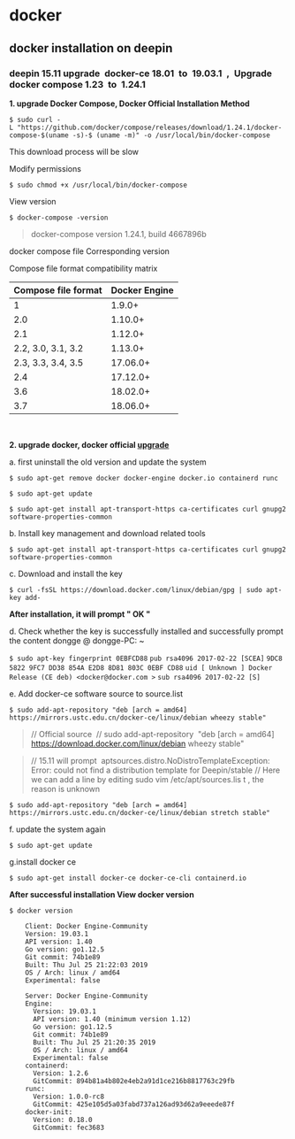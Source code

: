 # docker
## docker installation on deepin
### deepin 15.11 upgrade docker-ce 18.01 to 19.03.1 , Upgrade docker compose 1.23 to 1.24.1

**1. upgrade Docker Compose, Docker Official Installation Method**

  ```$ sudo curl -L "https://github.com/docker/compose/releases/download/1.24.1/docker-compose-$(uname -s)-$ (uname -m)" -o /usr/local/bin/docker-compose```

This download process will be slow

Modify permissions

  ```$ sudo chmod +x /usr/local/bin/docker-compose```

View version

  ```$ docker-compose -version```

>docker-compose version 1.24.1, build 4667896b

docker compose file Corresponding version

Compose file format compatibility matrix

| Compose file format 	| Docker Engine |
|-----------------------|---------------|
| 1	                    | 1.9.0+        |
|2.0	                  |1.10.0+        |
|2.1	                  |1.12.0+        |
|2.2, 3.0, 3.1, 3.2	    |1.13.0+        |
|2.3, 3.3, 3.4, 3.5	    |17.06.0+       |
|2.4	                  |17.12.0+       |
|3.6	                  |18.02.0+       |
|3.7	                  |18.06.0+       |
 

**2. upgrade docker, docker official [upgrade](https://docs.docker.com/v18.09/install/linux/docker-ce/debian/#upgrade-docker-ce)**

  a. first uninstall the old version and update the system


  ```$ sudo apt-get remove docker docker-engine docker.io containerd runc```

  ```$ sudo apt-get update```

```$ sudo apt-get install apt-transport-https ca-certificates curl gnupg2 software-properties-common```


  b. Install key management and download related tools

  ```$ sudo apt-get install apt-transport-https ca-certificates curl gnupg2 software-properties-common```

  c. Download and install the key

  ```$ curl -fsSL https://download.docker.com/linux/debian/gpg | sudo apt-key add-```

**After installation, it will prompt " OK "**

  d. Check whether the key is successfully installed and successfully prompt the content dongge @ dongge-PC: ~ 

  ```$ sudo apt-key fingerprint 0EBFCD88```
  ```pub rsa4096 2017-02-22 [SCEA]```
  ```9DC8 5822 9FC7 DD38 854A E2D8 8D81 803C 0EBF CD88```
  ```uid [ Unknown ] Docker Release (CE deb) <docker@docker.com >```
  ```sub rsa4096 2017-02-22 [S]```

  e. Add docker-ce software source to source.list

  ```$ sudo add-apt-repository "deb [arch = amd64] https://mirrors.ustc.edu.cn/docker-ce/linux/debian wheezy stable"```

>// Official source 
>// sudo add-apt-repository  "deb [arch = amd64] https://download.docker.com/linux/debian wheezy stable"

>// 15.11 will prompt  aptsources.distro.NoDistroTemplateException: Error: could not find a distribution template for Deepin/stable 
>// Here we can add a line by editing sudo vim /etc/apt/sources.lis t , the reason is unknown

```$ sudo add-apt-repository "deb [arch = amd64] https://mirrors.ustc.edu.cn/docker-ce/linux/debian stretch stable"```


  f. update the system again

  ```$ sudo apt-get update```

  g.install docker ce

```$ sudo apt-get install docker-ce docker-ce-cli containerd.io```

**After successful installation View docker version**

  ```$ docker version```
  
        Client: Docker Engine-Community
        Version: 19.03.1
        API version: 1.40
        Go version: go1.12.5
        Git commit: 74b1e89
        Built: Thu Jul 25 21:22:03 2019
        OS / Arch: linux / amd64
        Experimental: false
         
        Server: Docker Engine-Community
        Engine:
          Version: 19.03.1
          API version: 1.40 (minimum version 1.12)
          Go version: go1.12.5
          Git commit: 74b1e89
          Built: Thu Jul 25 21:20:35 2019
          OS / Arch: linux / amd64
          Experimental: false
        containerd:
          Version: 1.2.6
          GitCommit: 894b81a4b802e4eb2a91d1ce216b8817763c29fb
        runc:
          Version: 1.0.0-rc8
          GitCommit: 425e105d5a03fabd737a126ad93d62a9eeede87f
        docker-init:
          Version: 0.18.0
          GitCommit: fec3683
